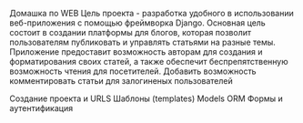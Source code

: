   Домашка по WEB
Цель проекта - разработка удобного в использовании веб-приложения с помощью фреймворка Django. Основная цель состоит в создании платформы для блогов, которая позволит пользователям публиковать и управлять статьями на разные темы. Приложение предоставит возможность авторам для создания и форматирования своих статей, а также обеспечит беспрепятственную возможность чтения для посетителей. Добавить возможность комментировать статьи для залогиненых пользователей

 Создание проекта и URLS
 Шаблоны (templates)
 Models
 ORM
 Формы и аутентификация
